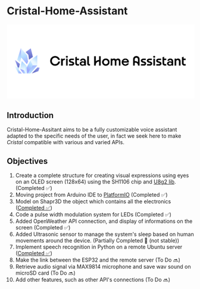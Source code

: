 # Cristal-Home-Assistant

<p align="center">
  <img src="https://github.com/4strium/Cristal-Home-Assistant/blob/main/image/cover-1.png?raw=true" alt="Cristal Home Assistant logo">
</p>

## Introduction
Cristal-Home-Assitant aims to be a fully customizable voice assistant adapted to the specific needs of the user, in fact we seek here to make *Cristal* compatible with various and varied APIs.
 
## Objectives 
1. Create a complete structure for creating visual expressions using eyes on an OLED screen (128x64) using the SH1106 chip and [U8g2 lib](https://github.com/olikraus/u8g2). (Completed ✅)
2. Moving project from Arduino IDE to [PlatformIO](https://platformio.org/) (Completed ✅)
3. Model on Shapr3D the object which contains all the electronics ([Completed ✅](https://github.com/4strium/Cristal-Home-Assistant/tree/main/models))
4. Code a pulse width modulation system for LEDs (Completed ✅)
5. Added OpenWeather API connection, and display of informations on the screen (Completed ✅)
6. Added Ultrasonic sensor to manage the system's sleep based on human movements around the device. (Partially Completed 🔀 (not stable))
7. Implement speech recognition in Python on a remote Ubuntu server ([Completed ✅](https://github.com/4strium/Cristal-Home-Assistant/tree/main/Wav-server))
8. Make the link between the ESP32 and the remote server (To Do 🔜)
9. Retrieve audio signal via MAX9814 microphone and save wav sound on microSD card (To Do 🔜)
10. Add other features, such as other API's connections (To Do 🔜)